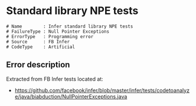 # Standard library NPE tests

```
# Name        : Infer standard library NPE tests
# FailureType : Null Pointer Exceptions
# ErrorType   : Programming error
# Source      : FB Infer
# CodeType    : Artificial
```

## Error description

Extracted from FB Infer tests located at:

- https://github.com/facebook/infer/blob/master/infer/tests/codetoanalyze/java/biabduction/NullPointerExceptions.java